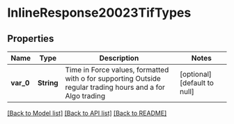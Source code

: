 # InlineResponse20023TifTypes

## Properties
Name | Type | Description | Notes
------------ | ------------- | ------------- | -------------
**var_0** | **String** | Time in Force values, formatted with o for supporting Outside regular trading hours and a for Algo trading | [optional] [default to null]

[[Back to Model list]](../README.md#documentation-for-models) [[Back to API list]](../README.md#documentation-for-api-endpoints) [[Back to README]](../README.md)


